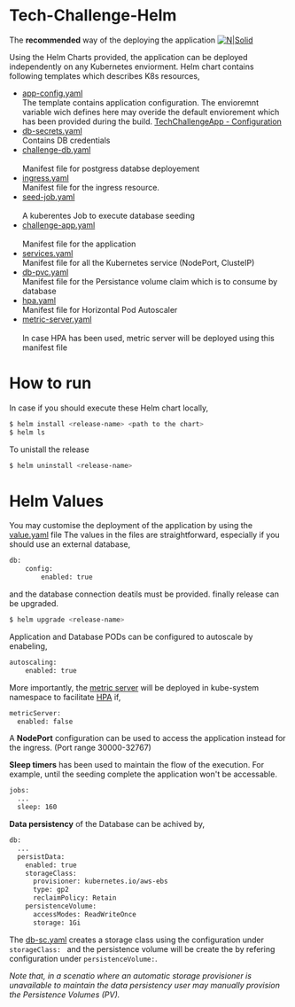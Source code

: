 # Tech-Challenge-Helm
The **recommended** way of the deploying the application
[![N|Solid](https://www.katacoda.com/sylus/courses/kubernetes-cncf/module-1/assets/helm-logo.png)](https://nodesource.com/products/nsolid)

Using the Helm Charts provided, the application can be deployed independently on any Kubernetes enviorment. 
Helm chart contains following templates which describes K8s resources,
- [app-config.yaml](https://github.com/krishanthisera/TechChallengeApp/blob/master/k8s-helm/tech-challenge/templates/app-config.yaml)
<br> The template contains application configuration. The envioremnt variable wich defines here may overide the default enviorement which has been provided during the build.  [TechChallengeApp - Configuration](https://github.com/krishanthisera/TechChallengeApp/blob/master/doc/config.md)
- [db-secrets.yaml](https://github.com/krishanthisera/TechChallengeApp/blob/master/k8s-helm/tech-challenge/templates/db-secrets.yaml)
<br> Contains DB credentials
- [challenge-db.yaml](https://github.com/krishanthisera/TechChallengeApp/blob/master/k8s-helm/tech-challenge/templates/challenge-db.yaml)\
<br> Manifest file for postgress databse deployement
- [ingress.yaml](https://github.com/krishanthisera/TechChallengeApp/blob/master/k8s-helm/tech-challenge/templates/ingress.yaml)
<br> Manifest file for the ingress resource.
- [seed-job.yaml](https://github.com/krishanthisera/TechChallengeApp/blob/master/k8s-helm/tech-challenge/templates/seed-job.yaml)  
<br> A kuberentes Job to execute database seeding
- [challenge-app.yaml](https://github.com/krishanthisera/TechChallengeApp/blob/master/k8s-helm/tech-challenge/templates/challenge-app.yaml)      
<br> Manifest file for the application
- [services.yaml](https://github.com/krishanthisera/TechChallengeApp/blob/master/k8s-helm/tech-challenge/templates/services.yaml)
<br> Manifest file for all the Kubernetes service (NodePort, ClusteIP)
- [db-pvc.yaml](https://github.com/krishanthisera/TechChallengeApp/blob/master/k8s-helm/tech-challenge/templates/db-pvc.yaml) 
<br> Manifest file for the Persistance volume claim which is to consume by database
- [hpa.yaml](https://github.com/krishanthisera/TechChallengeApp/blob/master/k8s-helm/tech-challenge/templates/hpa.yaml)
<br> Manifest file for Horizontal Pod Autoscaler
- [metric-server.yaml](https://github.com/krishanthisera/TechChallengeApp/blob/master/k8s-helm/tech-challenge/templates/metric-server.yaml)  
<br> In case HPA has been used, metric server will be deployed using this manifest file

# How to run
In case if you should execute these Helm chart locally,
```sh
$ helm install <release-name> <path to the chart>
$ helm ls
```
To unistall the release
```sh
$ helm uninstall <release-name>
```
# Helm Values
You may customise the deployment of the application by using the [value.yaml](https://github.com/krishanthisera/TechChallengeApp/blob/master/k8s-helm/tech-challenge/values.yaml) file 
The values in the files are straightforward, especially if you should use an external database, 
```sh
db:
    config:
        enabled: true
```
and the database connection deatils must be provided.
finally release can be upgraded.

```sh
$ helm upgrade <release-name>
```
Application and Database PODs can be configured to autoscale by enabeling,
```sh
autoscaling:
    enabled: true
```
More importantly, the [metric server](https://github.com/kubernetes-sigs/metrics-server) will be deployed in kube-system namespace to facilitate [HPA](https://kubernetes.io/docs/tasks/run-application/horizontal-pod-autoscale/) if,
```sh
metricServer:
  enabled: false
```
A **NodePort** configuration can be used to access the application instead for the ingress. (Port range 30000-32767)

**Sleep timers** has been used to maintain the flow of the execution. For example, until the seeding complete the application won't be accessable.
```sh
jobs:
  ...
  sleep: 160
 ```
**Data persistency** of the Database can be achived by,
```sh
db:
  ...
  persistData:
    enabled: true
    storageClass:
      provisioner: kubernetes.io/aws-ebs
      type: gp2
      reclaimPolicy: Retain
    persistenceVolume:
      accessModes: ReadWriteOnce
      storage: 1Gi
```
The [db-sc.yaml](https://github.com/krishanthisera/TechChallengeApp/blob/master/k8s-helm/tech-challenge/templates/db-sc.yaml) creates a storage class using the configuration under `storageClass: ` and the persistence volume will be create the by refering configuration under `persistenceVolume:`.

_Note that, in a scenatio where an automatic storage provisioner is unavailable to maintain the data persistency user may manually provision the Persistence Volumes (PV)._
